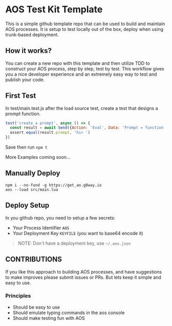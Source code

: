 # AOS Test Kit Template

This is a simple github template repo that can be used to build and maintain AOS processes. 
It is setup to test locally out of the box, deploy when using trunk-based deployment.

## How it works?

You can create a new repo with this template and then utilize TDD to construct your AOS process, 
step by step, test by test. This workflow gives you a nice developer experience and an extremely
easy way to test and publish your code.

## First Test

In test/main.test.js after the load source test, create a test that designs a prompt function.

```js
test('create a prompt', async () => {
  const result = await Send({Action: 'Eval', Data: 'Prompt = function () return "hi> " end' })
  assert.equal(result.prompt, 'hi> ')
})
```

Save then run `npm t`

More Examples coming soon...

## Manually Deploy

```
npm i --no-fund -g https://get_ao.g8way.io
aos --load src/main.lua
```

## Deploy Setup

In you github repo, you need to setup a few secrets:

* Your Process Identifier `AOS`
* Your Deployment Key `KEYFILE` (you want to base64 encode it)

> NOTE: Don't have a deployment key, use `~/.aos.json`

## CONTRIBUTIONS

If you like this approach to building AOS processes, and have suggestions to make improves please
submit issues or PRs. But lets keep it simple and easy to use.

### Principles

* Should be easy to use
* Should emulate typing commands in the aos console
* Should make testing fun with AOS